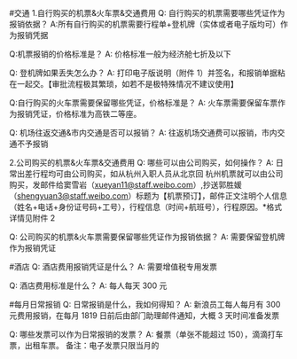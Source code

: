 #交通
1.⾃⾏购买的机票&⽕⻋票&交通费⽤
Q: ⾃⾏购买的机票需要哪些凭证作为报销依据？
A:所有⾃⾏购买的机票需要⾏程单+登机牌（实体或者电⼦版均可）作为报销凭据

Q:机票报销的价格标准是？
A: 价格标准⼀般为经济舱七折及以下

Q: 登机牌如果丢失怎么办？
A: 打印电⼦版说明（附件 1）并签名，和报销单据粘在⼀起交。【审批流程极其繁琐，如若不是极特殊情况不建议使⽤】

Q:⾃⾏购买的⽕⻋票需要保留哪些凭证，价格标准是？
A: ⽕⻋票需要保留⻋票作为报销凭证，价格标准为⾼铁⼆等座。

Q: 机场往返交通&市内交通是否可以报销？
A: 往返机场交通费可以报销，市内交通不予报销

2.公司购买的机票&⽕⻋票&交通费⽤
Q: 哪些可以由公司购买，如何操作？
A: ⽇常出差⾏程均可由公司购买，如从杭州⼊职⼈员从北京回
杭州机票就可以由公司购买，发邮件给窦雪岩（xueyan11@staff.weibo.com）,抄送郭胜媛（shengyuan3@staff.weibo.com）标题为【机票预订】，邮件正⽂注明个⼈信息（姓名+电话+身份证号码+⼯号），⾏程信息（时间+航班号），⾏程原因。*格式详情⻅附件 2

Q: 公司购买的机票&⽕⻋票需要保留哪些凭证作为报销依据？
A: 需要保留登机牌作为报销凭证

#酒店
Q: 酒店费⽤报销凭证是什么？
A: 需要增值税专⽤发票

Q: 酒店费⽤标准是什么？
A: 每⼈每天 300 元

#每月日常报销
Q: ⽇常报销是什么，我如何得知？
A: 新浪员⼯每⼈每⽉有 300 元费⽤报销，在每⽉ 1819 ⽇前后由部⻔助理邮件通知，⼤概 3 天时间准备发票

Q: 哪些发票可以作为⽇常报销的发票？
A: 餐票（单张不能超过 150），滴滴打⻋票，出租⻋票。
备注：电⼦发票只限当⽉的

